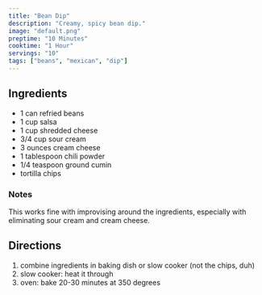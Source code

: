 ```yaml
---
title: "Bean Dip"
description: "Creamy, spicy bean dip."
image: "default.png"
preptime: "10 Minutes"
cooktime: "1 Hour"
servings: "10"
tags: ["beans", "mexican", "dip"]
---
```


## Ingredients
- 1 can refried beans
- 1 cup salsa
- 1 cup shredded cheese
- 3/4 cup sour cream
- 3 ounces cream cheese
- 1 tablespoon chili powder
- 1/4 teaspoon ground cumin
- tortilla chips

### Notes
This works fine with improvising around the ingredients, especially with
eliminating sour cream and cream cheese.

## Directions
1. combine ingredients in baking dish or slow cooker (not the chips, duh)
2. slow cooker: heat it through
3. oven: bake 20-30 minutes at 350 degrees
